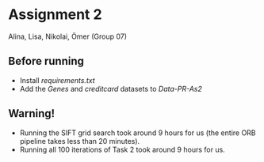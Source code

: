 # Assignment 2
Alina, Lisa, Nikolai, Ömer (Group 07)

## Before running
- Install *requirements.txt*
- Add the *Genes* and *creditcard* datasets to *Data-PR-As2*

## Warning!
- Running the SIFT grid search took around 9 hours for us (the entire ORB pipeline takes less than 20 minutes).
- Running all 100 iterations of Task 2 took around 9 hours for us.
